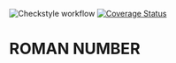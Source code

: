 ![Checkstyle workflow](https://github.com/Pedro-Leonii/Assignment2/actions/workflows/build.yml/badge.svg)
[![Coverage Status](https://coveralls.io/repos/github/Pedro-Leonii/Assignment2/badge.svg?branch=master)](https://coveralls.io/github/Pedro-Leonii/Assignment2?branch=master)

# ROMAN NUMBER
